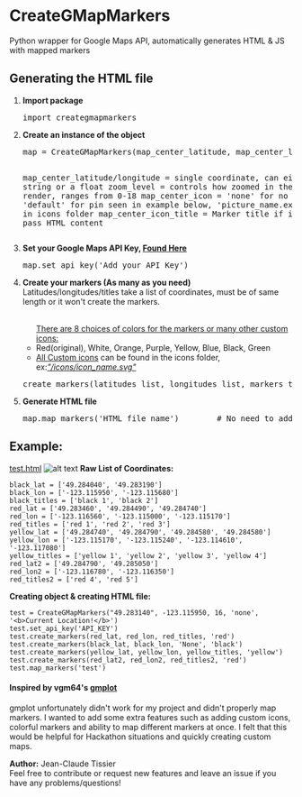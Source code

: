 # CreateGMapMarkers
Python wrapper for Google Maps API, automatically generates HTML & JS with mapped markers

## Generating the HTML file
<ol>
<li><b>Import package</b></li>
<pre>
import creategmapmarkers
</pre>

<li><b>Create an instance of the object </b></li>
<pre>
map = CreateGMapMarkers(map_center_latitude, map_center_longitude, zoom_level, map_center_icon, map_center_icon_title)

map_center_latitude/longitude = single coordinate, can either be a string or a float
zoom_level = controls how zoomed in the map will render, ranges from 0-18
map_center_icon = 'none' for no markers, 'default' for pin seen in example below, 'picture_name.extension' found in icons folder 
map_center_icon_title = Marker title if it exists, can pass HTML content
</pre>

<li><b>Set your Google Maps API Key, <a href="https://developers.google.com/maps/documentation/javascript/get-api-key">Found Here</a></b></li>
<pre>
map.set_api_key('Add_your_API_Key')
</pre>

<li><b>Create your markers (As many as you need)</b></li>
Latitudes/longitudes/titles take a list of coordinates, must be of same length or it won't create the markers.
<ul>
<br/>
<u>There are 8 choices of colors for the markers or many other custom icons:</u>
<li>Red(original), White, Orange, Purple, Yellow, Blue, Black, Green</li>
<li><a href="http://map-icons.com/">All Custom icons</a> can be found in the icons folder, ex:<i><a href="https://github.com/jctissier/CreateGMapMarkers/tree/master/icons">"/icons/icon_name.svg"</a></i></li>
</ul>
<pre>
create_markers(latitudes_list, longitudes_list, markers_titles_list, markers_color)
</pre>

<li><b>Generate HTML file</b></li>
<pre>
map.map_markers('HTML file name')        # No need to add .html
</pre>
</ol>

## Example: 
[test.html](http://creategmapmarkers-test.bitballoon.com/)
![alt text](http://i.imgur.com/eD7Qc28.png)
**Raw List of Coordinates:**
```
black_lat = ['49.284040', '49.283190']
black_lon = ['-123.115950', '-123.115680']
black_titles = ['black 1', 'black 2']
red_lat = ['49.283460', '49.284490', '49.284740']
red_lon = ['-123.116560', '-123.115000', '-123.115170']
red_titles = ['red 1', 'red 2', 'red 3']
yellow_lat = ['49.284740', '49.284790', '49.284580', '49.284580']
yellow_lon = ['-123.115170', '-123.115240', '-123.114610', '-123.117080']
yellow_titles = ['yellow 1', 'yellow 2', 'yellow 3', 'yellow 4']
red_lat2 = ['49.284790', '49.285050']
red_lon2 = ['-123.116780', '-123.116350']
red_titles2 = ['red 4', 'red 5']
```
**Creating object & creating HTML file:**
```
test = CreateGMapMarkers("49.283140", -123.115950, 16, 'none', '<b>Current Location!</b>')
test.set_api_key('API_KEY')
test.create_markers(red_lat, red_lon, red_titles, 'red')
test.create_markers(black_lat, black_lon, 'None', 'black')
test.create_markers(yellow_lat, yellow_lon, yellow_titles, 'yellow')
test.create_markers(red_lat2, red_lon2, red_titles2, 'red')
test.map_markers('test')
```

#### Inspired by vgm64's [gmplot](https://github.com/vgm64/gmplot)
gmplot unfortunately didn't work for my project and didn't properly map markers. I wanted to add some extra features such as adding custom icons, colorful markers and ability to map different markers at once. I felt that this would be helpful for Hackathon situations and quickly creating custom maps. 


<b>Author:</b> Jean-Claude Tissier<br/>
Feel free to contribute or request new features and leave an issue if you have any problems/questions!
